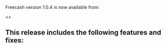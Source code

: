 Freecash version 1.0.4 is now available from:

  <>

This release includes the following features and fixes:
 -

